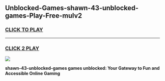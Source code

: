 
## Unblocked-Games-shawn-43-unblocked-games-Play-Free-mulv2
<h3>
<a href="https://premium76.site?title=shawn-43-unblocked-games&ref=22A">CLICK TO PLAY</a></h3>
<hr>

<h3>
<a href="https://premium76.site?title=shawn-43-unblocked-games&ref=22A">CLICK 2 PLAY</a>
  
</h3>

<a href="https://premium76.site?title=shawn-43-unblocked-games&ref=22A"><img src="https://clearcache.store/games.png"></a>


**shawn-43-unblocked-games games unblocked: Your Gateway to Fun and Accessible Online Gaming**
